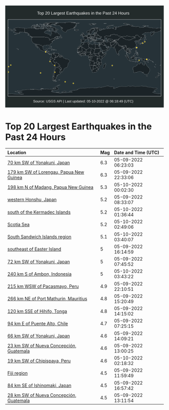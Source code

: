 ![Map](./map.png)

# Top 20 Largest Earthquakes in the Past 24 Hours

| Location | Mag | Date and Time (UTC) |
|:---|:---|:---|
| [70 km SW of Yonakuni, Japan](https://earthquake.usgs.gov/earthquakes/eventpage/us7000h82f) | 6.3 | 05-09-2022 06:23:03 |
| [179 km SW of Lorengau, Papua New Guinea](https://earthquake.usgs.gov/earthquakes/eventpage/us7000h87i) | 6.3 | 05-09-2022 22:33:06 |
| [198 km N of Madang, Papua New Guinea](https://earthquake.usgs.gov/earthquakes/eventpage/us7000h87v) | 5.3 | 05-10-2022 00:02:30 |
| [western Honshu, Japan](https://earthquake.usgs.gov/earthquakes/eventpage/us7000h82x) | 5.2 | 05-09-2022 08:33:07 |
| [south of the Kermadec Islands](https://earthquake.usgs.gov/earthquakes/eventpage/us7000h888) | 5.2 | 05-10-2022 01:36:44 |
| [Scotia Sea](https://earthquake.usgs.gov/earthquakes/eventpage/us7000h88k) | 5.2 | 05-10-2022 02:49:06 |
| [South Sandwich Islands region](https://earthquake.usgs.gov/earthquakes/eventpage/us7000h88t) | 5.1 | 05-10-2022 03:40:07 |
| [southeast of Easter Island](https://earthquake.usgs.gov/earthquakes/eventpage/us7000h85r) | 5 | 05-09-2022 16:14:59 |
| [72 km SW of Yonakuni, Japan](https://earthquake.usgs.gov/earthquakes/eventpage/us7000h82m) | 5 | 05-09-2022 07:45:52 |
| [240 km S of Ambon, Indonesia](https://earthquake.usgs.gov/earthquakes/eventpage/us7000h88u) | 5 | 05-10-2022 03:43:22 |
| [215 km WSW of Pacasmayo, Peru](https://earthquake.usgs.gov/earthquakes/eventpage/us7000h87g) | 4.9 | 05-09-2022 22:10:51 |
| [266 km NE of Port Mathurin, Mauritius](https://earthquake.usgs.gov/earthquakes/eventpage/us7000h852) | 4.8 | 05-09-2022 15:20:49 |
| [120 km SSE of Hihifo, Tonga](https://earthquake.usgs.gov/earthquakes/eventpage/us7000h842) | 4.8 | 05-09-2022 14:15:02 |
| [94 km E of Puente Alto, Chile](https://earthquake.usgs.gov/earthquakes/eventpage/us7000h82k) | 4.7 | 05-09-2022 07:25:15 |
| [66 km SW of Yonakuni, Japan](https://earthquake.usgs.gov/earthquakes/eventpage/us7000h840) | 4.6 | 05-09-2022 14:09:21 |
| [23 km SW of Nueva Concepción, Guatemala](https://earthquake.usgs.gov/earthquakes/eventpage/us7000h83m) | 4.6 | 05-09-2022 13:00:25 |
| [19 km SW of Chipispaya, Peru](https://earthquake.usgs.gov/earthquakes/eventpage/us7000h88f) | 4.6 | 05-10-2022 02:18:32 |
| [Fiji region](https://earthquake.usgs.gov/earthquakes/eventpage/us7000h83j) | 4.5 | 05-09-2022 11:59:49 |
| [84 km SE of Ishinomaki, Japan](https://earthquake.usgs.gov/earthquakes/eventpage/us7000h85m) | 4.5 | 05-09-2022 16:57:42 |
| [28 km SW of Nueva Concepción, Guatemala](https://earthquake.usgs.gov/earthquakes/eventpage/us7000h83s) | 4.5 | 05-09-2022 13:11:54 |
